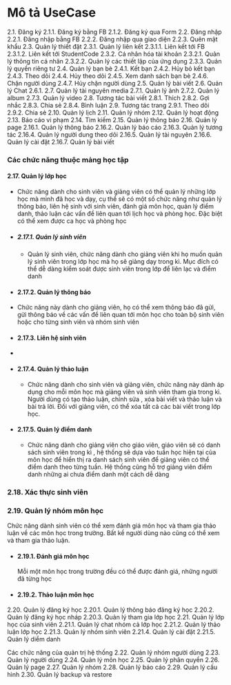 # Mô tả UseCase

2.1. Đăng ký
2.1.1. Đăng ký bằng FB
2.1.2. Đăng ký qua Form
2.2. Đăng nhập
2.2.1. Đăng nhập bằng FB
2.2.2. Đăng nhập qua giao diện
2.2.3. Quên mật khẩu
2.3. Quản lý thiết đặt
2.3.1. Quản lý liên kết
2.3.1.1. Liên kết tới FB
2.3.1.2. Liên kết tới StudentCode
2.3.2. Cá nhân hóa tài khoản
2.3.2.1. Quản lý thông tin cá nhân
2.3.2.2. Quản lý các thiết lập của ứng dụng
2.3.3. Quản lý quyền riêng tư
2.4. Quản lý bạn bè
2.4.1. Kết bạn
2.4.2. Hủy bỏ kết bạn
2.4.3. Theo dõi
2.4.4. Hủy theo dõi
2.4.5. Xem danh sách bạn bè
2.4.6. Chặn người dùng
2.4.7. Hủy chặn người dùng
2.5. Quản lý bài viết
2.6. Quản lý Chat
2.6.1.
2.7. Quản lý tài nguyên media
2.7.1. Quản lý ảnh
2.7.2. Quản lý album
2.7.3. Quản lý video
2.8. Tương tác bài viết
2.8.1. Thích
2.8.2. Gợi nhắc
2.8.3. Chia sẻ
2.8.4. Bình luận
2.9. Tương tác trang
2.9.1. Theo dõi
2.9.2. Chia sẻ
2.10. Quản lý lịch
2.11. Quản lý nhóm
2.12. Quản lý hoạt động
2.13. Báo cáo vi phạm
2.14. Tìm kiếm
2.15. Quản lý thông báo
2.16. Quản lý page
2.16.1. Quản lý thông báo
2.16.2. Quản lý báo cáo
2.16.3. Quản lý tương tác
2.16.4. Quản lý người dung theo dõi
2.16.5. Quản lý tài nguyên
2.16.6. Quản lý cài đặt
2.16.7. Quản lý bài viết

### Các chức năng thuộc mảng học tập
#### 2.17. Quản lý lớp học
- Chức năng dành cho sinh viên và giảng viên có thể quản lý những lớp học mà mình đã học và dạy, cụ thể sẽ có một số chức năng như quản lý thông báo, liên hệ sinh với sinh viên, đánh giá môn học, quản lý điểm danh, thảo luận các vấn đề liên quan tới lịch học và phòng học. Đặc biệt có thể xem được ca học và phòng học

+ ##### 2.17.1. Quản lý sinh viên
  + Quản lý sinh viên, chức năng dành cho giảng viên khi họ muốn quản lý sinh viên trong lớp học mà họ sẽ giảng dạy trong kì. Mục đích có thể dễ dàng kiểm soát được sinh viên trong lớp để liên lạc và điểm danh

+ #### 2.17.2. Quản lý thông báo
 + Chức năng này dành cho giảng viên, họ có thể xem thông báo đã gửi, gửi thông báo về các vấn đề liên quan tới môn học cho toàn bộ sinh viên hoặc cho từng sinh viên và nhóm sinh viên

+ #### 2.17.3. Liên hệ sinh viên
 +

+ #### 2.17.4. Quản lý thảo luận
  + Chức năng dành cho sinh viên và giảng viên, chức năng này dành áp dụng cho mỗi môn học mà giảng viên và sinh viên tham gia trong kì. Người dùng có tạo thảo luận, chỉnh sửa , xóa bài viết và thảo luận và bài trả lời. Đối với giảng viên, có thể xóa tất cả các bài viết trong lớp học.
+ #### 2.17.5. Quản lý điểm danh
  + Chức năng dành cho giảng viên cho giáo viên, giáo viên sẽ có danh sách sinh viên trong kì , hệ thống sẽ dựa vào tuần học hiện tại của môn học để hiển thị ra danh sách sinh viên để giảng viên có thể điểm danh theo từng tuần. Hệ thống cũng hỗ trợ giảng viên điểm danh những ai chưa điểm danh một cách dễ dàng

### 2.18. Xác thực sinh viên

### 2.19. Quản lý nhóm môn học
  Chức năng dành sinh viên có thể xem đánh giá môn học và tham gia thảo luận về các môn học trong trường. Bất kề người dùng nào cũng có thể xem và tham gia thảo luận.
+ #### 2.19.1. Đánh giá môn học
  Mỗi một môn học trong trường đều có thể được đánh giá, những người đã từng học
+ #### 2.19.2. Thảo luận môn học

2.20. Quản lý đăng ký học
2.20.1. Quản lý thông báo đăng ký học
2.20.2. Quản lý đăng ký học nháp
2.20.3. Quản lý tham gia lớp học
2.21. Quản lý lớp học của sinh viên
2.21.1. Quản lý chat nhóm cả lớp học
2.21.2. Quản lý thảo luận lớp học
2.21.3. Quản lý nhóm sinh viên
2.21.4. Quản lý cài đặt
2.21.5. Quản lý diểm danh

Các chức năng của quản trị hệ thống
2.22. Quản lý nhóm người dùng
2.23. Quản lý người dùng
2.24. Quản lý môn học
2.25. Quản lý phân quyền
2.26. Quản lý page
2.27. Quản lý nhóm
2.28. Quản lý báo cáo
2.29. Quản lý cấu hình
2.30. Quản lý backup và restore
